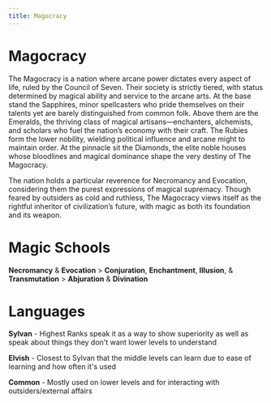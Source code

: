 ```yaml
---
title: Magocracy
---
```


# Magocracy

The Magocracy is a nation where arcane power dictates every aspect of life, ruled by the Council of Seven. Their society is strictly tiered, with status determined by magical ability and service to the arcane arts. At the base stand the Sapphires, minor spellcasters who pride themselves on their talents yet are barely distinguished from common folk. Above them are the Emeralds, the thriving class of magical artisans—enchanters, alchemists, and scholars who fuel the nation’s economy with their craft. The Rubies form the lower nobility, wielding political influence and arcane might to maintain order. At the pinnacle sit the Diamonds, the elite noble houses whose bloodlines and magical dominance shape the very destiny of The Magocracy.

The nation holds a particular reverence for Necromancy and Evocation, considering them the purest expressions of magical supremacy. Though feared by outsiders as cold and ruthless, The Magocracy views itself as the rightful inheritor of civilization’s future, with magic as both its foundation and its weapon.

# Magic Schools

**Necromancy** & **Evocation** > **Conjuration**, **Enchantment**, **Illusion**, & **Transmutation** > **Abjuration** & **Divination**

# Languages

**Sylvan** - Highest Ranks speak it as a way to show superiority as well as speak about things they don't want lower levels to understand

**Elvish** - Closest to Sylvan that the middle levels can learn due to ease of learning and how often it's used

**Common** - Mostly used on lower levels and for interacting with outsiders/external affairs